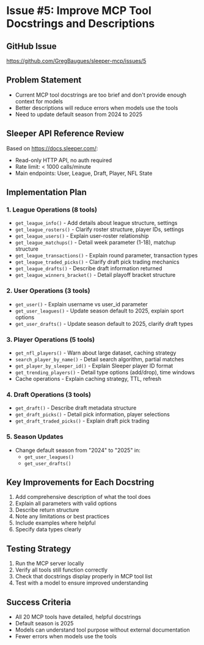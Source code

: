 # Issue #5: Improve MCP Tool Docstrings and Descriptions

## GitHub Issue
https://github.com/GregBaugues/sleeper-mcp/issues/5

## Problem Statement
- Current MCP tool docstrings are too brief and don't provide enough context for models
- Better descriptions will reduce errors when models use the tools
- Need to update default season from 2024 to 2025

## Sleeper API Reference Review
Based on https://docs.sleeper.com/:
- Read-only HTTP API, no auth required
- Rate limit: < 1000 calls/minute
- Main endpoints: User, League, Draft, Player, NFL State

## Implementation Plan

### 1. League Operations (8 tools)
- `get_league_info()` - Add details about league structure, settings
- `get_league_rosters()` - Clarify roster structure, player IDs, settings
- `get_league_users()` - Explain user-roster relationship
- `get_league_matchups()` - Detail week parameter (1-18), matchup structure
- `get_league_transactions()` - Explain round parameter, transaction types
- `get_league_traded_picks()` - Clarify draft pick trading mechanics
- `get_league_drafts()` - Describe draft information returned
- `get_league_winners_bracket()` - Detail playoff bracket structure

### 2. User Operations (3 tools)
- `get_user()` - Explain username vs user_id parameter
- `get_user_leagues()` - Update season default to 2025, explain sport options
- `get_user_drafts()` - Update season default to 2025, clarify draft types

### 3. Player Operations (5 tools)
- `get_nfl_players()` - Warn about large dataset, caching strategy
- `search_player_by_name()` - Detail search algorithm, partial matches
- `get_player_by_sleeper_id()` - Explain Sleeper player ID format
- `get_trending_players()` - Detail type options (add/drop), time windows
- Cache operations - Explain caching strategy, TTL, refresh

### 4. Draft Operations (3 tools)
- `get_draft()` - Describe draft metadata structure
- `get_draft_picks()` - Detail pick information, player selections
- `get_draft_traded_picks()` - Explain draft pick trading

### 5. Season Updates
- Change default season from "2024" to "2025" in:
  - `get_user_leagues()`
  - `get_user_drafts()`

## Key Improvements for Each Docstring
1. Add comprehensive description of what the tool does
2. Explain all parameters with valid options
3. Describe return structure
4. Note any limitations or best practices
5. Include examples where helpful
6. Specify data types clearly

## Testing Strategy
1. Run the MCP server locally
2. Verify all tools still function correctly
3. Check that docstrings display properly in MCP tool list
4. Test with a model to ensure improved understanding

## Success Criteria
- All 20 MCP tools have detailed, helpful docstrings
- Default season is 2025
- Models can understand tool purpose without external documentation
- Fewer errors when models use the tools